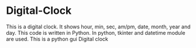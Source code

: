 # Digital-Clock
This is a digital clock. It shows hour, min, sec, am/pm, date, month, year and day. 
This code is written in Python.
In python, tkinter and datetime module are used.
This is a python gui Digital clock
